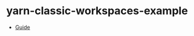 # yarn-classic-workspaces-example

- [Guide](https://2woongjae.notion.site/yarn-classic-workspaces-example-3406387638424fe7a6ff5cb861bfed38)
